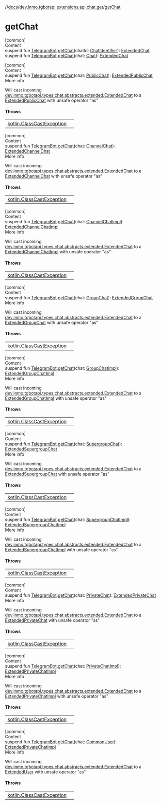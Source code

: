 //[docs](../../index.md)/[dev.inmo.tgbotapi.extensions.api.chat.get](index.md)/[getChat](get-chat.md)



# getChat  
[common]  
Content  
suspend fun [TelegramBot](../dev.inmo.tgbotapi.bot/index.md#%5Bdev.inmo.tgbotapi.bot%2FTelegramBot%2F%2F%2FPointingToDeclaration%2F%5D%2FClasslikes%2F625018081).[getChat](get-chat.md)(chatId: [ChatIdentifier](../dev.inmo.tgbotapi.types/-chat-identifier/index.md)): [ExtendedChat](../dev.inmo.tgbotapi.types.chat.abstracts.extended/-extended-chat/index.md)  
suspend fun [TelegramBot](../dev.inmo.tgbotapi.bot/index.md#%5Bdev.inmo.tgbotapi.bot%2FTelegramBot%2F%2F%2FPointingToDeclaration%2F%5D%2FClasslikes%2F625018081).[getChat](get-chat.md)(chat: [Chat](../dev.inmo.tgbotapi.types.chat.abstracts/-chat/index.md)): [ExtendedChat](../dev.inmo.tgbotapi.types.chat.abstracts.extended/-extended-chat/index.md)  


[common]  
Content  
suspend fun [TelegramBot](../dev.inmo.tgbotapi.bot/index.md#%5Bdev.inmo.tgbotapi.bot%2FTelegramBot%2F%2F%2FPointingToDeclaration%2F%5D%2FClasslikes%2F625018081).[getChat](get-chat.md)(chat: [PublicChat](../dev.inmo.tgbotapi.types.chat.abstracts/-public-chat/index.md)): [ExtendedPublicChat](../dev.inmo.tgbotapi.types.chat.abstracts.extended/-extended-public-chat/index.md)  
More info  


Will cast incoming [dev.inmo.tgbotapi.types.chat.abstracts.extended.ExtendedChat](../dev.inmo.tgbotapi.types.chat.abstracts.extended/-extended-chat/index.md) to a [ExtendedPublicChat](../dev.inmo.tgbotapi.types.chat.abstracts.extended/-extended-public-chat/index.md) with unsafe operator "as"



#### Throws  
  
| | |
|---|---|
| <a name="dev.inmo.tgbotapi.extensions.api.chat.get//getChat/dev.inmo.tgbotapi.bot.RequestsExecutor#dev.inmo.tgbotapi.types.chat.abstracts.PublicChat/PointingToDeclaration/"></a>[kotlin.ClassCastException](https://kotlinlang.org/api/latest/jvm/stdlib/kotlin/-class-cast-exception/index.html)| <a name="dev.inmo.tgbotapi.extensions.api.chat.get//getChat/dev.inmo.tgbotapi.bot.RequestsExecutor#dev.inmo.tgbotapi.types.chat.abstracts.PublicChat/PointingToDeclaration/"></a>|
  


[common]  
Content  
suspend fun [TelegramBot](../dev.inmo.tgbotapi.bot/index.md#%5Bdev.inmo.tgbotapi.bot%2FTelegramBot%2F%2F%2FPointingToDeclaration%2F%5D%2FClasslikes%2F625018081).[getChat](get-chat.md)(chat: [ChannelChat](../dev.inmo.tgbotapi.types.chat.abstracts/-channel-chat/index.md)): [ExtendedChannelChat](../dev.inmo.tgbotapi.types.chat.abstracts.extended/-extended-channel-chat/index.md)  
More info  


Will cast incoming [dev.inmo.tgbotapi.types.chat.abstracts.extended.ExtendedChat](../dev.inmo.tgbotapi.types.chat.abstracts.extended/-extended-chat/index.md) to a [ExtendedChannelChat](../dev.inmo.tgbotapi.types.chat.abstracts.extended/-extended-channel-chat/index.md) with unsafe operator "as"



#### Throws  
  
| | |
|---|---|
| <a name="dev.inmo.tgbotapi.extensions.api.chat.get//getChat/dev.inmo.tgbotapi.bot.RequestsExecutor#dev.inmo.tgbotapi.types.chat.abstracts.ChannelChat/PointingToDeclaration/"></a>[kotlin.ClassCastException](https://kotlinlang.org/api/latest/jvm/stdlib/kotlin/-class-cast-exception/index.html)| <a name="dev.inmo.tgbotapi.extensions.api.chat.get//getChat/dev.inmo.tgbotapi.bot.RequestsExecutor#dev.inmo.tgbotapi.types.chat.abstracts.ChannelChat/PointingToDeclaration/"></a>|
  


[common]  
Content  
suspend fun [TelegramBot](../dev.inmo.tgbotapi.bot/index.md#%5Bdev.inmo.tgbotapi.bot%2FTelegramBot%2F%2F%2FPointingToDeclaration%2F%5D%2FClasslikes%2F625018081).[getChat](get-chat.md)(chat: [ChannelChatImpl](../dev.inmo.tgbotapi.types.chat/-channel-chat-impl/index.md)): [ExtendedChannelChatImpl](../dev.inmo.tgbotapi.types.chat.extended/-extended-channel-chat-impl/index.md)  
More info  


Will cast incoming [dev.inmo.tgbotapi.types.chat.abstracts.extended.ExtendedChat](../dev.inmo.tgbotapi.types.chat.abstracts.extended/-extended-chat/index.md) to a [ExtendedChannelChatImpl](../dev.inmo.tgbotapi.types.chat.extended/-extended-channel-chat-impl/index.md) with unsafe operator "as"



#### Throws  
  
| | |
|---|---|
| <a name="dev.inmo.tgbotapi.extensions.api.chat.get//getChat/dev.inmo.tgbotapi.bot.RequestsExecutor#dev.inmo.tgbotapi.types.chat.ChannelChatImpl/PointingToDeclaration/"></a>[kotlin.ClassCastException](https://kotlinlang.org/api/latest/jvm/stdlib/kotlin/-class-cast-exception/index.html)| <a name="dev.inmo.tgbotapi.extensions.api.chat.get//getChat/dev.inmo.tgbotapi.bot.RequestsExecutor#dev.inmo.tgbotapi.types.chat.ChannelChatImpl/PointingToDeclaration/"></a>|
  


[common]  
Content  
suspend fun [TelegramBot](../dev.inmo.tgbotapi.bot/index.md#%5Bdev.inmo.tgbotapi.bot%2FTelegramBot%2F%2F%2FPointingToDeclaration%2F%5D%2FClasslikes%2F625018081).[getChat](get-chat.md)(chat: [GroupChat](../dev.inmo.tgbotapi.types.chat.abstracts/-group-chat/index.md)): [ExtendedGroupChat](../dev.inmo.tgbotapi.types.chat.abstracts.extended/-extended-group-chat/index.md)  
More info  


Will cast incoming [dev.inmo.tgbotapi.types.chat.abstracts.extended.ExtendedChat](../dev.inmo.tgbotapi.types.chat.abstracts.extended/-extended-chat/index.md) to a [ExtendedGroupChat](../dev.inmo.tgbotapi.types.chat.abstracts.extended/-extended-group-chat/index.md) with unsafe operator "as"



#### Throws  
  
| | |
|---|---|
| <a name="dev.inmo.tgbotapi.extensions.api.chat.get//getChat/dev.inmo.tgbotapi.bot.RequestsExecutor#dev.inmo.tgbotapi.types.chat.abstracts.GroupChat/PointingToDeclaration/"></a>[kotlin.ClassCastException](https://kotlinlang.org/api/latest/jvm/stdlib/kotlin/-class-cast-exception/index.html)| <a name="dev.inmo.tgbotapi.extensions.api.chat.get//getChat/dev.inmo.tgbotapi.bot.RequestsExecutor#dev.inmo.tgbotapi.types.chat.abstracts.GroupChat/PointingToDeclaration/"></a>|
  


[common]  
Content  
suspend fun [TelegramBot](../dev.inmo.tgbotapi.bot/index.md#%5Bdev.inmo.tgbotapi.bot%2FTelegramBot%2F%2F%2FPointingToDeclaration%2F%5D%2FClasslikes%2F625018081).[getChat](get-chat.md)(chat: [GroupChatImpl](../dev.inmo.tgbotapi.types.chat/-group-chat-impl/index.md)): [ExtendedGroupChatImpl](../dev.inmo.tgbotapi.types.chat.extended/-extended-group-chat-impl/index.md)  
More info  


Will cast incoming [dev.inmo.tgbotapi.types.chat.abstracts.extended.ExtendedChat](../dev.inmo.tgbotapi.types.chat.abstracts.extended/-extended-chat/index.md) to a [ExtendedGroupChatImpl](../dev.inmo.tgbotapi.types.chat.extended/-extended-group-chat-impl/index.md) with unsafe operator "as"



#### Throws  
  
| | |
|---|---|
| <a name="dev.inmo.tgbotapi.extensions.api.chat.get//getChat/dev.inmo.tgbotapi.bot.RequestsExecutor#dev.inmo.tgbotapi.types.chat.GroupChatImpl/PointingToDeclaration/"></a>[kotlin.ClassCastException](https://kotlinlang.org/api/latest/jvm/stdlib/kotlin/-class-cast-exception/index.html)| <a name="dev.inmo.tgbotapi.extensions.api.chat.get//getChat/dev.inmo.tgbotapi.bot.RequestsExecutor#dev.inmo.tgbotapi.types.chat.GroupChatImpl/PointingToDeclaration/"></a>|
  


[common]  
Content  
suspend fun [TelegramBot](../dev.inmo.tgbotapi.bot/index.md#%5Bdev.inmo.tgbotapi.bot%2FTelegramBot%2F%2F%2FPointingToDeclaration%2F%5D%2FClasslikes%2F625018081).[getChat](get-chat.md)(chat: [SupergroupChat](../dev.inmo.tgbotapi.types.chat.abstracts/-supergroup-chat/index.md)): [ExtendedSupergroupChat](../dev.inmo.tgbotapi.types.chat.abstracts.extended/-extended-supergroup-chat/index.md)  
More info  


Will cast incoming [dev.inmo.tgbotapi.types.chat.abstracts.extended.ExtendedChat](../dev.inmo.tgbotapi.types.chat.abstracts.extended/-extended-chat/index.md) to a [ExtendedSupergroupChat](../dev.inmo.tgbotapi.types.chat.abstracts.extended/-extended-supergroup-chat/index.md) with unsafe operator "as"



#### Throws  
  
| | |
|---|---|
| <a name="dev.inmo.tgbotapi.extensions.api.chat.get//getChat/dev.inmo.tgbotapi.bot.RequestsExecutor#dev.inmo.tgbotapi.types.chat.abstracts.SupergroupChat/PointingToDeclaration/"></a>[kotlin.ClassCastException](https://kotlinlang.org/api/latest/jvm/stdlib/kotlin/-class-cast-exception/index.html)| <a name="dev.inmo.tgbotapi.extensions.api.chat.get//getChat/dev.inmo.tgbotapi.bot.RequestsExecutor#dev.inmo.tgbotapi.types.chat.abstracts.SupergroupChat/PointingToDeclaration/"></a>|
  


[common]  
Content  
suspend fun [TelegramBot](../dev.inmo.tgbotapi.bot/index.md#%5Bdev.inmo.tgbotapi.bot%2FTelegramBot%2F%2F%2FPointingToDeclaration%2F%5D%2FClasslikes%2F625018081).[getChat](get-chat.md)(chat: [SupergroupChatImpl](../dev.inmo.tgbotapi.types.chat/-supergroup-chat-impl/index.md)): [ExtendedSupergroupChatImpl](../dev.inmo.tgbotapi.types.chat.extended/-extended-supergroup-chat-impl/index.md)  
More info  


Will cast incoming [dev.inmo.tgbotapi.types.chat.abstracts.extended.ExtendedChat](../dev.inmo.tgbotapi.types.chat.abstracts.extended/-extended-chat/index.md) to a [ExtendedSupergroupChatImpl](../dev.inmo.tgbotapi.types.chat.extended/-extended-supergroup-chat-impl/index.md) with unsafe operator "as"



#### Throws  
  
| | |
|---|---|
| <a name="dev.inmo.tgbotapi.extensions.api.chat.get//getChat/dev.inmo.tgbotapi.bot.RequestsExecutor#dev.inmo.tgbotapi.types.chat.SupergroupChatImpl/PointingToDeclaration/"></a>[kotlin.ClassCastException](https://kotlinlang.org/api/latest/jvm/stdlib/kotlin/-class-cast-exception/index.html)| <a name="dev.inmo.tgbotapi.extensions.api.chat.get//getChat/dev.inmo.tgbotapi.bot.RequestsExecutor#dev.inmo.tgbotapi.types.chat.SupergroupChatImpl/PointingToDeclaration/"></a>|
  


[common]  
Content  
suspend fun [TelegramBot](../dev.inmo.tgbotapi.bot/index.md#%5Bdev.inmo.tgbotapi.bot%2FTelegramBot%2F%2F%2FPointingToDeclaration%2F%5D%2FClasslikes%2F625018081).[getChat](get-chat.md)(chat: [PrivateChat](../dev.inmo.tgbotapi.types.chat.abstracts/-private-chat/index.md)): [ExtendedPrivateChat](../dev.inmo.tgbotapi.types.chat.abstracts.extended/-extended-private-chat/index.md)  
More info  


Will cast incoming [dev.inmo.tgbotapi.types.chat.abstracts.extended.ExtendedChat](../dev.inmo.tgbotapi.types.chat.abstracts.extended/-extended-chat/index.md) to a [ExtendedPrivateChat](../dev.inmo.tgbotapi.types.chat.abstracts.extended/-extended-private-chat/index.md) with unsafe operator "as"



#### Throws  
  
| | |
|---|---|
| <a name="dev.inmo.tgbotapi.extensions.api.chat.get//getChat/dev.inmo.tgbotapi.bot.RequestsExecutor#dev.inmo.tgbotapi.types.chat.abstracts.PrivateChat/PointingToDeclaration/"></a>[kotlin.ClassCastException](https://kotlinlang.org/api/latest/jvm/stdlib/kotlin/-class-cast-exception/index.html)| <a name="dev.inmo.tgbotapi.extensions.api.chat.get//getChat/dev.inmo.tgbotapi.bot.RequestsExecutor#dev.inmo.tgbotapi.types.chat.abstracts.PrivateChat/PointingToDeclaration/"></a>|
  


[common]  
Content  
suspend fun [TelegramBot](../dev.inmo.tgbotapi.bot/index.md#%5Bdev.inmo.tgbotapi.bot%2FTelegramBot%2F%2F%2FPointingToDeclaration%2F%5D%2FClasslikes%2F625018081).[getChat](get-chat.md)(chat: [PrivateChatImpl](../dev.inmo.tgbotapi.types.chat/-private-chat-impl/index.md)): [ExtendedPrivateChatImpl](../dev.inmo.tgbotapi.types.chat.extended/-extended-private-chat-impl/index.md)  
More info  


Will cast incoming [dev.inmo.tgbotapi.types.chat.abstracts.extended.ExtendedChat](../dev.inmo.tgbotapi.types.chat.abstracts.extended/-extended-chat/index.md) to a [ExtendedPrivateChatImpl](../dev.inmo.tgbotapi.types.chat.extended/-extended-private-chat-impl/index.md) with unsafe operator "as"



#### Throws  
  
| | |
|---|---|
| <a name="dev.inmo.tgbotapi.extensions.api.chat.get//getChat/dev.inmo.tgbotapi.bot.RequestsExecutor#dev.inmo.tgbotapi.types.chat.PrivateChatImpl/PointingToDeclaration/"></a>[kotlin.ClassCastException](https://kotlinlang.org/api/latest/jvm/stdlib/kotlin/-class-cast-exception/index.html)| <a name="dev.inmo.tgbotapi.extensions.api.chat.get//getChat/dev.inmo.tgbotapi.bot.RequestsExecutor#dev.inmo.tgbotapi.types.chat.PrivateChatImpl/PointingToDeclaration/"></a>|
  


[common]  
Content  
suspend fun [TelegramBot](../dev.inmo.tgbotapi.bot/index.md#%5Bdev.inmo.tgbotapi.bot%2FTelegramBot%2F%2F%2FPointingToDeclaration%2F%5D%2FClasslikes%2F625018081).[getChat](get-chat.md)(chat: [CommonUser](../dev.inmo.tgbotapi.types/-common-user/index.md)): [ExtendedPrivateChatImpl](../dev.inmo.tgbotapi.types.chat.extended/-extended-private-chat-impl/index.md)  
More info  


Will cast incoming [dev.inmo.tgbotapi.types.chat.abstracts.extended.ExtendedChat](../dev.inmo.tgbotapi.types.chat.abstracts.extended/-extended-chat/index.md) to a [ExtendedUser](../dev.inmo.tgbotapi.types/index.md#%5Bdev.inmo.tgbotapi.types%2FExtendedUser%2F%2F%2FPointingToDeclaration%2F%5D%2FClasslikes%2F625018081) with unsafe operator "as"



#### Throws  
  
| | |
|---|---|
| <a name="dev.inmo.tgbotapi.extensions.api.chat.get//getChat/dev.inmo.tgbotapi.bot.RequestsExecutor#dev.inmo.tgbotapi.types.CommonUser/PointingToDeclaration/"></a>[kotlin.ClassCastException](https://kotlinlang.org/api/latest/jvm/stdlib/kotlin/-class-cast-exception/index.html)| <a name="dev.inmo.tgbotapi.extensions.api.chat.get//getChat/dev.inmo.tgbotapi.bot.RequestsExecutor#dev.inmo.tgbotapi.types.CommonUser/PointingToDeclaration/"></a>|
  



